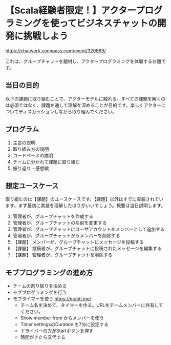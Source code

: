 # 【Scala経験者限定！】アクタープログラミングを使ってビジネスチャットの開発に挑戦しよう

https://chatwork.connpass.com/event/320869/

これは、グループチャットを題材し、アクタープログラミングを体験するお題です。

## 当日の目的

以下の課題に取り組むことで、アクターモデルに触れる。すべての課題を解くのは必須ではなく、課題を通して理解を深めることが目的です。楽しくアクターについてディスカッションしながら取り組んでください。

## プログラム

1. 主旨の説明
2. 取り組み方の説明
3. コードベースの説明
4. チームに分かれて課題に取り組む
5. 振り返り・感想戦

## 想定ユースケース

取り組むのは【課題】のユースケースです。【課題】以外はすでに実装されています。まず最初に実装を理解したほうがいいでしょう。概要は当日説明します。

1. 管理者が、グループチャットを作成する
1. 管理者が、グループチャットの名前を変更する
1. 管理者が、グループチャットにユーザアカウントをメンバーとして追加する
1. 管理者が、グループチャットからメンバーを削除する
1. 【課題】 メンバーが、グループチャットにメッセージを投稿する
1. 【課題】 投稿者が、グループチャットに投稿されたメッセージを編集する
1. 【課題】 管理者が、グループチャットを削除する

## モブプログラミングの進め方

- チームの割り振りを決める
- モブプログラミングを行う
- モブタイマーを使う https://mobti.me/
  - チーム名を決めて、タイマーを作る。URLをチームメンバーに共有してください。
  - Show member from からメンバーを使う
  - Timer settingsのDuration を7分に設定する
  - ドライバーの方がStartボタンを押す
  - 時間がきたら交代する
